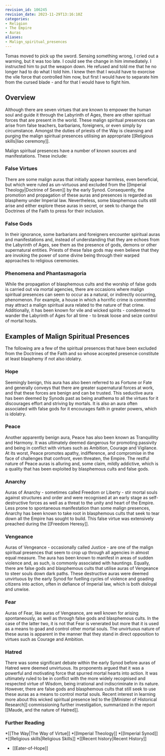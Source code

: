 ```yaml
---
revision_id: 106245
revision_date: 2023-11-29T13:16:10Z
categories:
- Religion
- The Empire
- Auras
aliases:
- Malign_spiritual_presences
---
```


Tomas moved to pick up the sword. Sensing something wrong, I cried out a warning, but it was too late. I could see the change in him immediately. I instructed him to put the weapon down. He refused and told me that he no longer had to do what I told him. I knew then that I would have to exorcise the vile force that controlled him now, but first I would have to separate him from the cursed blade - and for that I would have to fight him.

## Overview

Although there are seven virtues that are known to empower the human soul and guide it through the Labyrinth of Ages, there are other spiritual forces that are present in the world. These malign spiritual presences can arise from false teachers, barbarians, foreigners, or even simply by circumstance. Amongst the duties of priests of the Way is cleansing and purging the malign spiritual presences utilising an appropriate [[Religious skills|liao ceremony]].

Malign spiritual presences have a number of known sources and manifestations. These include:

### False Virtues
There are some malign auras that initially appear harmless, even beneficial, but which were ruled as un-virtuous and excluded from the [[Imperial Theology|Doctrine of Seven]] by the early Synod. Consequently, the promotion and propagation of these auras and presences is regarded as blasphemy under Imperial law. Nevertheless, some blasphemous cults still arise and either explore these auras in secret, or seek to change the Doctrines of the Faith to press for their inclusion.

### False Gods
In their ignorance, some barbarians and foreigners encounter spiritual auras and manifestations and, instead of understanding that they are echoes from the Labyrinth of Ages, see them as the presence of gods, demons or other supernatural entities. Priests of these false gods may even believe that they are invoking the power of some divine being through their warped approaches to religious ceremonies.

### Phenomena and Phantasmagoria
While the propagation of blasphemous cults and the worship of false gods is carried out via mortal agencies, there are occasions where malign spiritual presences can seem to occur as a natural, or indirectly occurring, phenomenon. For example, a house in which a horrific crime is committed may attract a malign spiritual aura related to the nature of that crime. Additionally, it has been known for vile and wicked spirits - condemned to wander the Labyrinth of Ages for all time - to break loose and seize control of mortal hosts.

## Examples of Malign Spiritual Presences
The following are a few of the spiritual presences that have been excluded from the Doctrines of the Faith and so whose accepted presence constitute at least blasphemy if not also idolatry.

### Hope
Seemingly benign, this aura has also been referred to as Fortune or Fate and generally conveys that there are greater supernatural forces at work, and that these forces are benign and can be trusted. This seductive aura has been deemed by Synods past as being anathema to all the virtues for it discourages effort and striving by mortals. It is also an aura often associated with false gods for it encourages faith in greater powers, which is idolatry.

### Peace
Another apparently benign aura, Peace has also been known as Tranquillity and Harmony. It was ultimately deemed dangerous for promoting passivity and being in conflict with virtues such as Ambition, Courage and Vigilance. At its worst, Peace promotes apathy, indifference, and compromise in the face of challenges that confront, even threaten, the Empire. The restful nature of Peace auras is alluring and, some claim, mildly addictive, which is a quality that has been exploited by blasphemous cults and false gods.

### Anarchy
Auras of Anarchy - sometimes called Freedom or Liberty - stir mortal souls against structures and order and were recognised at an early stage as self-destructive forces as well as a threat to the unity and heart of the Empire. Less prone to spontaneous manifestation than some malign presences, Anarchy has been known to take root in blasphemous cults that seek to tear down all the Empire has sought to build. This false virtue was extensively preached during the [[Freedom Heresy]].

### Vengeance
Auras of Vengeance - occasionally called Justice - are one of the malign spiritual presences that seem to crop up through all agencies in almost equal measure. The aura has been known to manifest in areas of sudden violence and, as such, is commonly associated with hauntings. Equally, there are false gods and blasphemous cults that utilise auras of Vengeance to steer souls down dark paths. These destructive auras were deemed unvirtuous by the early Synod for fuelling cycles of violence and goading citizens into action, often in defiance of Imperial law, which is both disloyal and unwise.

### Fear
Auras of Fear, like auras of Vengeance, are well known for arising spontaneously, as well as through false gods and blasphemous cults. In the case of the latter two, it is not that Fear is venerated but more that it is used as a means to goad and control other mortal souls. The unvirtuous nature of these auras is apparent in the manner that they stand in direct opposition to virtues such as Courage and Ambition.

### Hatred
There was some significant debate within the early Synod before auras of Hatred were deemed unvirtuous. Its proponents argued that it was a powerful and motivating force that spurred mortal hearts into action. It was ultimately ruled to be in conflict with the more widely recognised and respected virtue of Wisdom, being irrational and indiscriminate in its nature. However, there are false gods and blasphemous cults that still seek to use these auras as a means to control mortal souls. Recent interest in learning more about this wicked spiritual presence led to the [[Minister of Historical Research]] commissioning further investigation, summarized in the report [[Maude, and the nature of Hatred]].

### Further Reading
*[[The Way|The Way of Virtue]]
*[[Imperial Theology]]
*[[Imperial Synod]]
*[[Religious skills|Religious Skills]]
*[[Recent history|Recent History]]

* [[Eater-of-Hope]]


